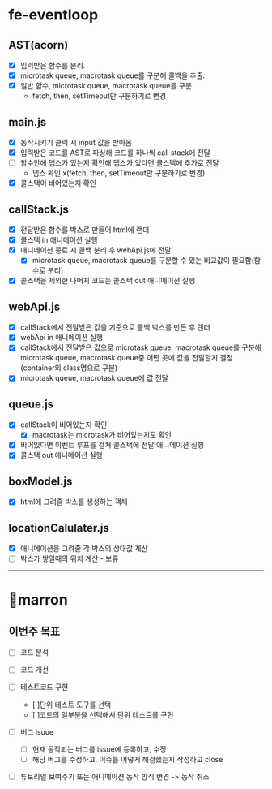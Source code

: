 # fe-eventloop

## AST(acorn)
 - [X] 입력받은 함수를 분리.
 - [X] microtask queue, macrotask queue를 구분해 콜백을 추출.
 - [X] 일반 함수, microtask queue, macrotask queue를 구분
   - fetch, then, setTimeout만 구분하기로 변경

## main.js
 - [X] 동작시키기 클릭 시 input 값을 받아옴
 - [X] 입력받은 코드를 AST로 파싱해 코드를 하나씩 call stack에 전달
 - [ ] 함수안에 뎁스가 있는지 확인해 뎁스가 있다면 콜스택에 추가로 전달
   -  뎁스 확인 x(fetch, then, setTimeout만 구분하기로 변경)
 - [X] 콜스택이 비어있는지 확인

## callStack.js
 - [X] 전달받은 함수를 박스로 만들어 html에 랜더
 - [X] 콜스택 in 애니메이션 실행
 - [X] 애니메이션 종료 시 콜백 분리 후 webApi.js에 전달
   - [X] microtask queue, macrotask queue를 구분할 수 있는 비교값이 필요함(함수로 분리)
 - [X] 콜스택을 제외한 나머지 코드는 콜스택 out 애니메이션 실행

## webApi.js
 - [X] callStack에서 전달받은 값을 기준으로 콜백 박스를 만든 후 랜더
 - [X] webApi in 애니메이션 실행
 - [X] callStack에서 전달받은 값으로 microtask queue, macrotask queue를 구분해 microtask queue, macrotask queue중 어떤 곳에 값을 전달할지 결정(container의 class명으로 구분)
 - [X] microtask queue, macrotask queue에 값 전달

## queue.js
 - [X] callStack이 비어있는지 확인
   - [X] macrotask는 microtask가 비어있는지도 확인
 - [X] 비어있다면 이벤트 루프를 걸쳐 콜스택에 전달 애니메이션 실행
 - [X] 콜스택 out 애니메이션 실행

## boxModel.js
 - [X] html에 그려줄 박스를 생성하는 객체

## locationCalulater.js
 - [X] 애니메이션을 그려줄 각 박스의 상대값 계산
 - [ ] 박스가 쌓일때의 위치 계산 - 보류

 ---------------
 # 🫡marron
 ## 이번주 목표
- [ ] 코드 분석
- [ ] 코드 개선 
- [ ] 테스트코드 구현
  - [ ]단위 테스트 도구를 선택
  - [ ]코드의 일부분을 선택해서 단위 테스트를 구현
- [ ] 버그 isuue
  - [ ] 현재 동작되는 버그를 issue에 등록하고, 수정
  - [ ] 해당 버그를 수정하고, 이슈를 어떻게 해결했는지 작성하고 close
- [ ] 튜토리얼 보여주기 또는 애니메이션 동작 방식 변경 -> 동작 취소

